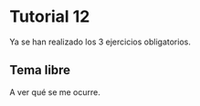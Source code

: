 # Tutorial 12
Ya se han realizado los 3 ejercicios obligatorios.

## Tema libre
A ver qué se me ocurre.
